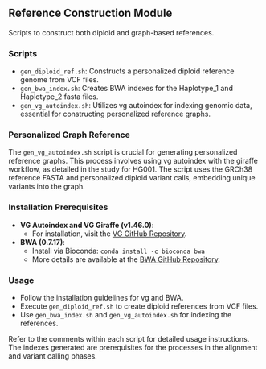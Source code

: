 ## Reference Construction Module
Scripts to construct both diploid and graph-based references.

### Scripts
- `gen_diploid_ref.sh`: Constructs a personalized diploid reference genome from VCF files.
- `gen_bwa_index.sh`: Creates BWA indexes for the Haplotype_1 and Haplotype_2 fasta files.
- `gen_vg_autoindex.sh`: Utilizes vg autoindex for indexing genomic data, essential for constructing personalized reference graphs.

### Personalized Graph Reference
The `gen_vg_autoindex.sh` script is crucial for generating personalized reference graphs. This process involves using vg autoindex with the giraffe workflow, as detailed in the study for HG001. The script uses the GRCh38 reference FASTA and personalized diploid variant calls, embedding unique variants into the graph. 

### Installation Prerequisites
- **VG Autoindex and VG Giraffe (v1.46.0)**:
  - For installation, visit the [VG GitHub Repository](https://github.com/vgteam/vg/releases).
- **BWA (0.7.17)**:
  - Install via Bioconda: `conda install -c bioconda bwa`
  - More details are available at the [BWA GitHub Repository](https://github.com/lh3/bwa).

### Usage
- Follow the installation guidelines for vg and BWA.
- Execute `gen_diploid_ref.sh` to create diploid references from VCF files.
- Use `gen_bwa_index.sh` and `gen_vg_autoindex.sh` for indexing the references. 

Refer to the comments within each script for detailed usage instructions. The indexes generated are prerequisites for the processes in the alignment and variant calling phases.

